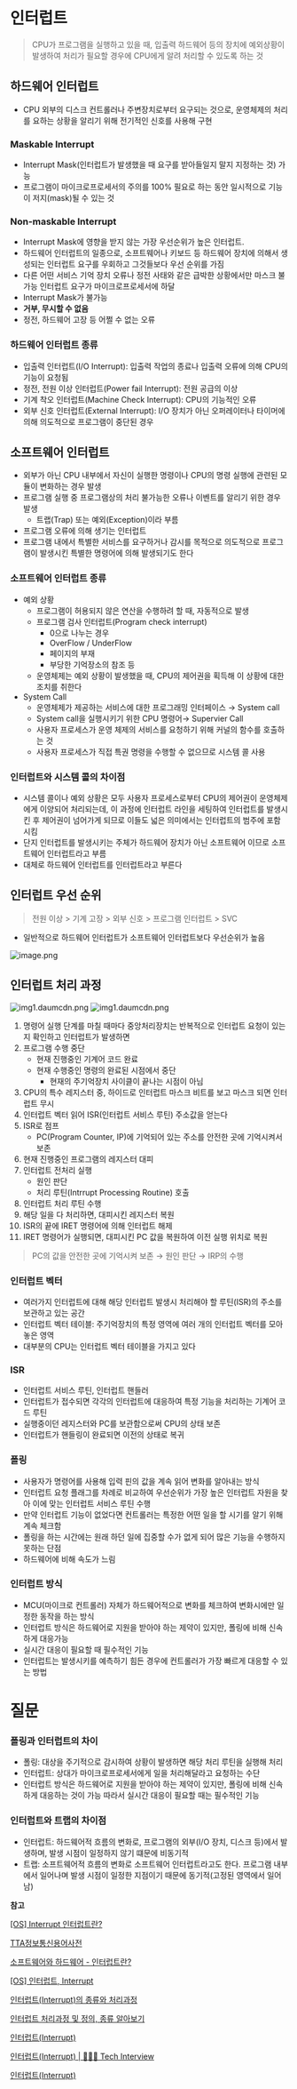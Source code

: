 # 인터럽트

> CPU가 프로그램을 실행하고 있을 때, 입출력 하드웨어 등의 장치에 예외상황이 발생하여 처리가 필요할 경우에 CPU에게 알려 처리할 수 있도록 하는 것
> 

## 하드웨어 인터럽트

- CPU 외부의 디스크 컨트롤러나 주변장치로부터 요구되는 것으로, 운영체제의 처리를 요하는 상황을 알리기 위해 전기적인 신호를 사용해 구현

### Maskable Interrupt

- Interrupt Mask(인터럽트가 발생했을 때 요구를 받아들일지 말지 지정하는 것) 가능
- 프로그램이 마이크로프로세서의 주의를 100% 필요로 하는 동안 일시적으로 기능이 저지(mask)될 수 있는 것

### Non-maskable Interrupt

- Interrupt Mask에 영향을 받지 않는 가장 우선순위가 높은 인터럽트.
- 하드웨어 인터럽트의 일종으로, 소프트웨어나 키보드 등 하드웨어 장치에 의해서 생성되는 인터럽트 요구를 우회하고 그것들보다 우선 순위를 가짐
- 다른 어떤 서비스 기억 장치 오류나 정전 사태와 같은 급박한 상황에서만 마스크 불가능 인터럽트 요구가 마이크로프로세서에 하달
- Interrupt Mask가 불가능
- **거부, 무시할 수 없음**
- 정전, 하드웨어 고장 등 어쩔 수 없는 오류

### 하드웨어 인터럽트 종류

- 입출력 인터럽트(I/O Interrupt): 입출력 작업의 종료나 입출력 오류에 의해 CPU의 기능이 요청됨
- 정전, 전원 이상 인터럽트(Power  fail Interrupt): 전원 공급의 이상
- 기계 착오 인터럽트(Machine Check Interrupt): CPU의 기능적인 오류
- 외부 신호 인터럽트(External Interrupt): I/O 장치가 아닌 오퍼레이터나 타이머에 의해 의도적으로 프로그램이 중단된 경우

## 소프트웨어 인터럽트

- 외부가 아닌 CPU 내부에서 자신이 실행한 명령이나 CPU의 명령 실행에 관련된 모듈이 변화하는 경우 발생
- 프로그램 실행 중 프로그램상의 처리 불가능한 오류나 이벤트를 알리기 위한 경우 발생
    - 트랩(Trap) 또는 예외(Exception)이라 부름
- 프로그램 오류에 의해 생기는 인터럽트
- 프로그램 내에서 특별한 서비스를 요구하거나 감시를 목적으로 의도적으로 프로그램이 발생시킨 특별한 명령어에 의해 발생되기도 한다

### 소프트웨어 인터럽트 종류

- 예외 상황
    - 프로그램이 허용되지 않은 연산을 수행하려 할 때, 자동적으로 발생
    - 프로그램 검사 인터럽트(Program check interrupt)
        - 0으로 나누는 경우
        - OverFlow / UnderFlow
        - 페이지의 부재
        - 부당한 기억장소의 참조 등
    - 운영체제는 예외 상황이 발생했을 때, CPU의 제어권을 획득해 이 상황에 대한 조치를 취한다
- System  Call
    - 운영체제가 제공하는 서비스에 대한 프로그래밍 인터페이스 → System call
    - System call을 실행시키기 위한 CPU 명령어→ Supervier Call
    - 사용자 프로세스가 운영 체제의 서비스를 요청하기 위해 커널의 함수를 호출하는 것
    - 사용자 프로세스가 직접 특권 명령을 수행할 수 없으므로 시스템 콜 사용

### 인터럽트와 시스템 콜의 차이점

- 시스템 콜이나 예외 상황은 모두 사용자 프로세스로부터 CPU의 제어권이 운영체제에게 이양되어 처리되는데, 이 과정에 인터럽트 라인을 세팅하여 인터럽트를 발생시킨 후 제어권이 넘어가게 되므로 이들도 넓은 의미에서는 인터럽트의 범주에 포함 시킴
- 단지 인터럽트를 발생시키는 주체가 하드웨어 장치가 아닌 소프트웨어 이므로 소프트웨어 인터럽트라고 부름
- 대체로 하드웨어 인터럽트를 인터럽트라고 부른다

## 인터럽트 우선 순위

> 전원 이상 > 기계 고장 > 외부 신호 > 프로그램 인터럽트 > SVC
> 
- 일반적으로 하드웨어 인터럽트가 소프트웨어 인터럽트보다 우선순위가 높음

![image.png](https://blog.kakaocdn.net/dn/bXN8JO/btrcrNOCdrX/p9yBaxaFeCQKL7VleUPKWk/img.png)
## 인터럽트 처리 과정

![img1.daumcdn.png](https://blog.kakaocdn.net/dn/bpgPHt/btq5NcPlGTH/BRIMZzBQQMUDm6ojSqgK00/img.png)
![img1.daumcdn.png](https://blog.kakaocdn.net/dn/9h8PF/btq5L4qJsN9/J1dii0rfe0jqtRen1IaNS0/img.png)
1. 명령어 실행 단계를 마칠 때마다 중앙처리장치는 반복적으로 인터럽트 요청이 있는지 확인하고 인터럽트가 발생하면
2. 프로그램 수행 중단
    - 현재 진행중인 기계어 코드 완료
    - 현재 수행중인 명령의 완료된 시점에서 중단
        - 현재의 주기억장치 사이클이 끝나는 시점이 아님
3. CPU의 특수 레지스터 중, 하이드로 인터럽트 마스크 비트를 보고 마스크 되면 인터럽트 무시
4. 인터럽트 벡터 읽어 ISR(인터럽트 서비스  루틴) 주소값을 얻는다
5. ISR로 점프
    - PC(Program Counter, IP)에 기억되어 있는 주소를 안전한 곳에 기억시켜서 보존
6. 현재 진행중인 프로그램의 레지스터 대피
7. 인터럽트 전처리 실행
    - 원인 판단
    - 처리 루틴(Intrrupt Processing Routine) 호출
8. 인터럽트 처리 루틴 수행
9. 해당 일을 다 처리하면, 대피시킨 레지스터 복원
10. ISR의 끝에 IRET 명령어에 의해 인터럽트 해제
11. IRET 명령어가 실행되면, 대피시킨 PC 값을 복원하여 이전 실행 위치로 복원

> PC의 값을 안전한 곳에 기억시켜 보존 → 원인 판단 → IRP의 수행
> 

### 인터럽트 벡터

- 여러가지 인터럽트에 대해 해당 인터럽트 발생시 처리해야 할 루틴(ISR)의 주소를 보관하고 있는 공간
- 인터럽트 벡터 테이블: 주기억장치의 특정 영역에 여러 개의 인터럽트 벡터를 모아놓은 영역
- 대부분의 CPU는 인터럽트 벡터 테이블을 가지고 있다

### ISR

- 인터럽트 서비스 루틴, 인터럽트 핸들러
- 인터럽트가 접수되면 각각의 인터럽트에 대응하여 특정 기능을 처리하는 기계어 코드 루틴
- 실행중이던 레지스터와 PC를 보관함으로써 CPU의 상태 보존
- 인터럽트가 핸들링이 완료되면 이전의 상태로 복귀

### 폴링

- 사용자가 명령어를 사용해 입력 핀의 값을 계속 읽어 변화를 알아내는 방식
- 인터럽트 요청 플래그를 차례로 비교하여 우선순위가 가장 높은 인터럽트 자원을 찾아 이에 맞는 인터럽트 서비스 루틴 수행
- 만약 인터럽트 기능이 없었다면 컨트롤러는 특정한 어떤 일을 할 시기를 알기 위해 계속 체크함
- 폴링을 하는 시간에는 원래 하던 일에 집중할 수가 없게 되어 많은 기능을 수행하지 못하는 단점
- 하드웨어에 비해 속도가 느림

### 인터럽트 방식

- MCU(마이크로 컨트롤러) 자체가 하드웨어적으로 변화를 체크하여 변화시에만 일정한 동작을 하는 방식
- 인터럽트 방식은 하드웨어로 지원을 받아야 하는 제약이 있지만, 폴링에 비해 신속하게 대응가능
- 실시간 대응이 필요할 때 필수적인 기능
- 인터럽트는 발생시키를 예측하기 힘든 경우에 컨트롤러가 가장 빠르게 대응할 수 있는 방법

# 질문

### 폴링과 인터럽트의 차이

- 폴링: 대상을 주기적으로 감시하여 상황이 발생하면 해당 처리 루틴을 실행해 처리
- 인터럽트: 상대가 마이크로프로세서에게 일을 처리해달라고 요청하는 수단
- 인터럽트 방식은 하드웨어로 지원을 받아야 하는 제약이 있지만, 폴링에 비해 신속하게 대응하는 것이 가능 따라서 실시간 대응이 필요할 때는 필수적인 기능

### 인터럽트와 트랩의 차이점

- 인터럽트: 하드웨어적 흐름의 변화로, 프로그램의 외부(I/O 장치, 디스크 등)에서 발생하며, 발생 시점이 일정하지 않기 떄문에 비동기적
- 트랩: 소프트웨어적 흐름의 변화로 소프트웨어 인터럽트라고도 한다. 프로그램 내부에서 일어나며 발생 시점이 일정한 지점이기 때문에 동기적(고정된 영역에서 일어남)

**참고**

[[OS] Interrupt 인터럽트란?](https://doh-an.tistory.com/31)

[TTA정보통신용어사전](http://terms.tta.or.kr/dictionary/dictionaryView.do?subject=마스크+불가능+인터럽트)

[소프트웨어와 하드웨어 - 인터럽트란?](https://huistorage.tistory.com/111)

[[OS] 인터럽트, Interrupt](https://velog.io/@nnnyeong/OS-인터럽트-Interrupt)

[인터럽트(Interrupt)의 종류와 처리과정](https://oizys.tistory.com/4)

[인터럽트 처리과정 및 정의, 종류 알아보기](https://mindstation.tistory.com/164)

[인터럽트(Interrupt)](https://gyeong-log.tistory.com/63)

[인터럽트(Interrupt) | 👨🏻‍💻 Tech Interview](https://gyoogle.dev/blog/computer-science/operating-system/Interrupt.html)

[인터럽트(Interrupt)](https://gyeong-log.tistory.com/63)
